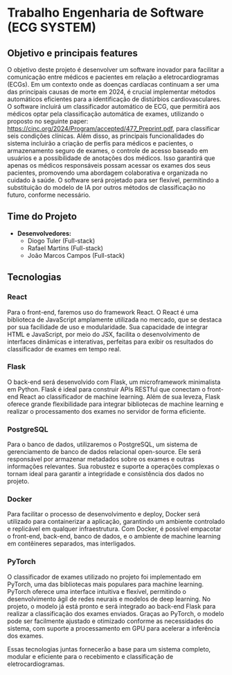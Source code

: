 # Trabalho Engenharia de Software (ECG SYSTEM)

## Objetivo e principais features
O objetivo deste projeto é desenvolver um software inovador para facilitar a comunicação entre médicos e pacientes em relação a eletrocardiogramas (ECGs). Em um contexto onde as doenças cardíacas continuam a ser uma das principais causas de morte em 2024, é crucial implementar métodos automáticos eficientes para a identificação de distúrbios cardiovasculares. O software incluirá um classificador automático de ECG, que permitirá aos médicos optar pela classificação automática de exames, utilizando o proposto no seguinte paper: https://cinc.org/2024/Program/accepted/477_Preprint.pdf, para classificar seis condições clínicas. Além disso, as principais funcionalidades do sistema incluirão a criação de perfis para médicos e pacientes, o armazenamento seguro de exames, o controle de acesso baseado em usuários e a possibilidade de anotações dos médicos. Isso garantirá que apenas os médicos responsáveis possam acessar os exames dos seus pacientes, promovendo uma abordagem colaborativa e organizada no cuidado à saúde. O software será projetado para ser flexível, permitindo a substituição do modelo de IA por outros métodos de classificação no futuro, conforme necessário.

## Time do Projeto
- **Desenvolvedores:** 
  - Diogo Tuler (Full-stack)
  - Rafael Martins (Full-stack)
  - João Marcos Campos (Full-stack)

## Tecnologias

### React
Para o front-end, faremos uso do framework React. O React é uma biblioteca de JavaScript amplamente utilizada no mercado, que se destaca por sua facilidade de uso e modularidade. Sua capacidade de integrar HTML e JavaScript, por meio do JSX, facilita o desenvolvimento de interfaces dinâmicas e interativas, perfeitas para exibir os resultados do classificador de exames em tempo real.

### Flask
O back-end será desenvolvido com Flask, um microframework minimalista em Python. Flask é ideal para construir APIs RESTful que conectam o front-end React ao classificador de machine learning. Além de sua leveza, Flask oferece grande flexibilidade para integrar bibliotecas de machine learning e realizar o processamento dos exames no servidor de forma eficiente.

### PostgreSQL
Para o banco de dados, utilizaremos o PostgreSQL, um sistema de gerenciamento de banco de dados relacional open-source. Ele será responsável por armazenar metadados sobre os exames e outras informações relevantes. Sua robustez e suporte a operações complexas o tornam ideal para garantir a integridade e consistência dos dados no projeto.

### Docker
Para facilitar o processo de desenvolvimento e deploy, Docker será utilizado para containerizar a aplicação, garantindo um ambiente controlado e replicável em qualquer infraestrutura. Com Docker, é possível empacotar o front-end, back-end, banco de dados, e o ambiente de machine learning em contêineres separados, mas interligados.

### PyTorch
O classificador de exames utilizado no projeto foi implementado em PyTorch, uma das bibliotecas mais populares para machine learning. PyTorch oferece uma interface intuitiva e flexível, permitindo o desenvolvimento ágil de redes neurais e modelos de deep learning. No projeto, o modelo já está pronto e será integrado ao back-end Flask para realizar a classificação dos exames enviados. Graças ao PyTorch, o modelo pode ser facilmente ajustado e otimizado conforme as necessidades do sistema, com suporte a processamento em GPU para acelerar a inferência dos exames.

Essas tecnologias juntas fornecerão a base para um sistema completo, modular e eficiente para o recebimento e classificação de eletrocardiogramas.
